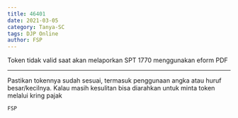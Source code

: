 ```yaml
---
title: 46401
date: 2021-03-05
category: Tanya-SC
tags: DJP Online
author: FSP
---
```


Token tidak valid saat akan melaporkan SPT 1770 menggunakan eform PDF

---

Pastikan tokennya sudah sesuai, termasuk penggunaan angka atau huruf besar/kecilnya. Kalau masih kesulitan bisa diarahkan untuk minta token melalui kring pajak

`FSP`
